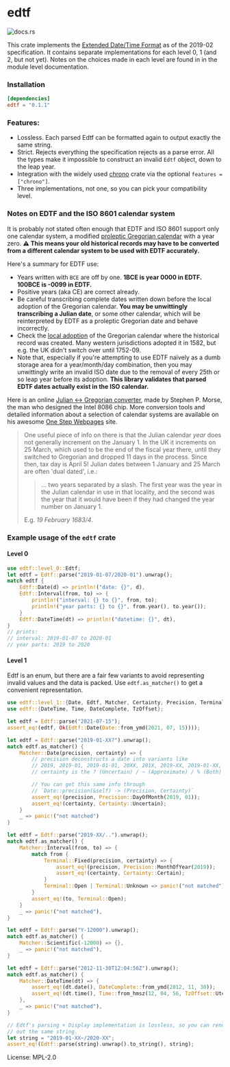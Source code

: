 # edtf

![docs.rs](https://docs.rs/edtf/badge.svg)

This crate implements the [Extended Date/Time
Format](https://www.loc.gov/standards/datetime/) as of the 2019-02
specification. It contains separate implementations for each level 0, 1 (and 2,
but not yet). Notes on the choices made in each level are found in in the
module level documentation.

### Installation

```toml
[dependencies]
edtf = "0.1.1"
```

### Features:

- Lossless. Each parsed Edtf can be formatted again to output exactly the same string.
- Strict. Rejects everything the specification rejects as a parse error. All
  the types make it impossible to construct an invalid `Edtf` object, down to the
  leap year.
- Integration with the widely used [chrono](https://lib.rs/chrono) crate via
  the optional `features = ["chrono"]`.
- Three implementations, not one, so you can pick your compatibility level.

### Notes on EDTF and the ISO 8601 calendar system

It is probably not stated often enough that EDTF and ISO 8601 support only one
calendar system, a modified [proleptic Gregorian
calendar](https://en.wikipedia.org/wiki/Proleptic_Gregorian_calendar) with a
year zero. **⚠️ This means your old historical records may have to be converted
from a different calendar system to be used with EDTF accurately.**

Here's a summary for EDTF use:

- Years written with `BCE` are off by one. **1BCE is year 0000 in EDTF. 100BCE
  is -0099 in EDTF.**
- Positive years (aka CE) are correct already.
- Be careful transcribing complete dates written down before the local adoption
  of the Gregorian calendar. **You may be unwittingly transcribing a Julian
  date**, or some other calendar, which will be reinterpreted by EDTF as a
  proleptic Gregorian date and behave incorrectly.
- Check the [local adoption][local-adoption] of the Gregorian calendar where
  the historical record was created. Many western jurisdictions adopted it in
  1582, but e.g. the UK didn't switch over until 1752-09.
- Note that, especially if you're attempting to use EDTF naïvely as a dumb storage area
  for a year/month/day combination, then you may unwittingly write an invalid
  ISO date due to the removal of every 25th or so leap year before its
  adoption. **This library validates that parsed EDTF dates actually exist in
  the ISO calendar.**


Here is an online [Julian \<-\> Gregorian
converter][julian-converter], made by Stephen P. Morse, the man who designed
the Intel 8086 chip. More conversion tools and detailed information about a
selection of calendar systems are available on his awesome
[One Step Webpages][stephen-p-morse] site.

> One useful piece of info on there is that the Julian calendar *year* does not
generally increment on the January 1. In the UK it increments on 25 March,
which used to be the end of the fiscal year there, until they switched to
Gregorian and dropped 11 days in the process. Since then, tax day is April 5!
Julian dates between 1 January and 25 March are often 'dual dated', i.e.:
>
> > ... two years separated by a slash. The first year was the year in the
> > Julian calendar in use in that locality, and the second was the year that
> > it would have been if they had changed the year number on January 1.
>
> E.g. *19 February 1683/4*.


[local-adoption]: https://en.wikipedia.org/wiki/List_of_adoption_dates_of_the_Gregorian_calendar_per_country
[julian-converter]: https://stevemorse.org/jcal/julian.html
[stephen-p-morse]: https://stevemorse.org/#calendar

### Example usage of the `edtf` crate

#### Level 0

```rust
use edtf::level_0::Edtf;
let edtf = Edtf::parse("2019-01-07/2020-01").unwrap();
match edtf {
    Edtf::Date(d) => println!("date: {}", d),
    Edtf::Interval(from, to) => {
        println!("interval: {} to {}", from, to);
        println!("year parts: {} to {}", from.year(), to.year());
    }
    Edtf::DateTime(dt) => println!("datetime: {}", dt),
}
// prints:
// interval: 2019-01-07 to 2020-01
// year parts: 2019 to 2020
```

#### Level 1

Edtf is an enum, but there are a fair few variants to avoid representing
invalid values and the data is packed. Use `edtf.as_matcher()` to get a
convenient representation.

```rust
use edtf::level_1::{Date, Edtf, Matcher, Certainty, Precision, Terminal};
use edtf::{DateTime, Time, DateComplete, TzOffset};

let edtf = Edtf::parse("2021-07-15");
assert_eq!(edtf, Ok(Edtf::Date(Date::from_ymd(2021, 07, 15))));

let edtf = Edtf::parse("2019-01-XX?").unwrap();
match edtf.as_matcher() {
    Matcher::Date(precision, certainty) => {
        // precision deconstructs a date into variants like
        // 2019, 2019-01, 2019-01-01, 20XX, 201X, 2019-XX, 2019-01-XX, 2019-XX-XX.
        // certainty is the ? (Uncertain) / ~ (Approximate) / % (Both) value.

        // You can get this same info through
        // `Date::precision(&self) -> (Precision, Certainty)`
        assert_eq!(precision, Precision::DayOfMonth(2019, 01));
        assert_eq!(certainty, Certainty::Uncertain);
    }
    _ => panic!("not matched")
}

let edtf = Edtf::parse("2019-XX/..").unwrap();
match edtf.as_matcher() {
    Matcher::Interval(from, to) => {
        match from {
            Terminal::Fixed(precision, certainty) => {
                assert_eq!(precision, Precision::MonthOfYear(2019));
                assert_eq!(certainty, Certainty::Certain);
            }
            Terminal::Open | Terminal::Unknown => panic!("not matched"),
        }
        assert_eq!(to, Terminal::Open);
    }
    _ => panic!("not matched"),
}

let edtf = Edtf::parse("Y-12000").unwrap();
match edtf.as_matcher() {
    Matcher::Scientific(-12000) => {},
    _ => panic!("not matched"),
}

let edtf = Edtf::parse("2012-11-30T12:04:56Z").unwrap();
match edtf.as_matcher() {
    Matcher::DateTime(dt) => {
        assert_eq!(dt.date(), DateComplete::from_ymd(2012, 11, 30));
        assert_eq!(dt.time(), Time::from_hmsz(12, 04, 56, TzOffset::Utc));
    },
    _ => panic!("not matched"),
}

// Edtf's parsing + Display implementation is lossless, so you can render back
// out the same string.
let string = "2019-01-XX~/2020-XX";
assert_eq!(Edtf::parse(string).unwrap().to_string(), string);
```

License: MPL-2.0
